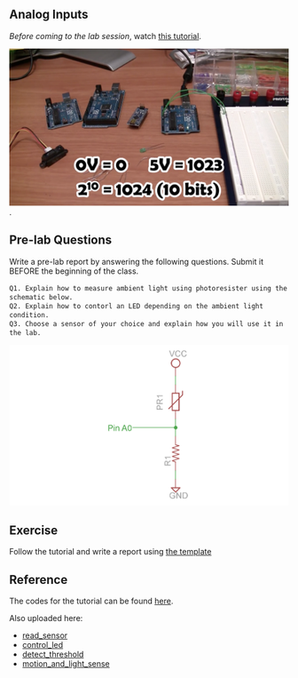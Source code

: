 ## Analog Inputs

*Before coming to the lab session*, watch [this tutorial](https://www.youtube.com/watch?v=js4TK0U848I).

[![Lab 4](analog.png)](https://www.youtube.com/watch?v=js4TK0U848I).


## Pre-lab Questions

Write a pre-lab report by answering the following questions. Submit it BEFORE the beginning of the class.

```
Q1. Explain how to measure ambient light using photoresister using the schematic below.
Q2. Explain how to contorl an LED depending on the ambient light condition.
Q3. Choose a sensor of your choice and explain how you will use it in the lab.
```
![photoresistor](photoresistor.png)

## Exercise
Follow the tutorial and write a report using [the template](http://www.writing.utoronto.ca/advice/specific-types-of-writing/lab-report)

## Reference
The codes for the tutorial can be found [here](https://www.jeremyblum.com/2011/01/24/arduino-tutorial-4-analog-inputs//).

Also uploaded here: 
* [read_sensor](read_sensor.pde)
* [control_led](control_led.pde)
* [detect_threshold](detect_threshold.pde)
* [motion_and_light_sense](motion_and_light_sense.pde)

